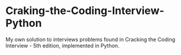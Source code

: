# Craking-the-Coding-Interview-Python
My own solution to interviews problems found in Cracking the Coding Interview - 5th edition, implemented in Python.
